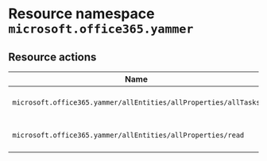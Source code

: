 # Resource namespace `microsoft.office365.yammer`
## Resource actions
|Name|Description|Privileged|
|-|-|-|
|`microsoft.office365.yammer/allEntities/allProperties/allTasks`|Manage all aspects of Yammer|False|
|`microsoft.office365.yammer/allEntities/allProperties/read`|Read all aspects of Yammer|False|
